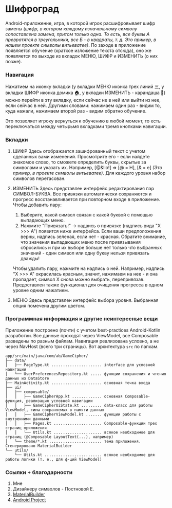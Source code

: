 # Шифроград

Android-приложение, игра, в которой игрок расшифровывает шифр замены *(шифр, в котором каждому изначальному символу сопоставлена замена, притом только одна. То есть, все буквы А превратятся в треугольники, все Б - в квадраты, т. д. Это пример, в нашем проекте символы витьеватее)*. По заходе в приложение появляется обучение (краткое изложение текста отсюда), оно же появляется по выходе из вкладок МЕНЮ, ШИФР и ИЗМЕНИТЬ (о них позже).

### Навигация

Нажатием на иконку вкладки (у вкладки МЕНЮ иконка трех линий 三, у вкладки ШИФР иконка домика 🏠, у вкладки ИЗМЕНИТЬ - карандаша 📝) можно перейти в эту вкладку, если сейчас не в ней или выйти из нее, если сейчас в ней. Другими словами: нажимаем один раз - видим то, куда нажали, нажимаем второй раз - видим обратно обучение.

Это позволяет игроку вернуться к обучению в любой момент, то есть переключаться между четырьмя вкладками тремя кнопками навигации.

### Вкладки

1. ШИФР
   Здесь отображается зашифрованный текст с учетом сделанных вами изменений. Просмотрите его - если найдете знакомое слово, то сможете определить буквы, скрытые за символами и указать их. Например, \[@&llo!\] => \[@ = H\], \[& = e\] *(Это пример, в проекте символы витьеватее)*. Для каждого уровня набор символов перетасован.
2. ИЗМЕНИТЬ
   Здесь представлен интерфейс редактирования пар СИМВОЛ-БУКВА. Все привязки автоматически сохраняются и прогресс восстанавливается при повторном входе в приложение. Чтобы добавить пару:

   1. Выберите, какой символ связан с какой буквой с помощью выпадающих меню.
   2. Нажмите "Привязать!" -> надаись о привязке (надпись вида "X >>> A") появится ниже интерфейса. Если ваши предположения верны, надпись зеленая, если нет - красная. Обратите внимание, что значения выпадающих меню после привязывания сбросились и при их выборе больше нет только что выбранных значений - один символ или одну букву нельзя привязать дважды!

   Чтобы удалить пару, нажмите на надпись о ней. Например, надпись "X >>> A" окрасилась красным, значит, нажимаем на нее - и она пропадает, символ X снова можно выбрать, перепривязав. Предоставлен также функционал для очищения прогресса в одном уровне одним нажатием.
3. МЕНЮ
   Здесь представлен интерфейс выбора уровня. Выбранная опция помечена другим цветом.

### Программная информация и другие неинтересные вещи

Приложение построено (почти) с учетом best-practices Android-Kotlin разработки. Все данные проходят через ViewModel, все Composable разведены по разным файлам. Навигация реализована условно, а не через NavHost (всего три страницы). Вот архитектура `src` по папкам.

```
app/src/main/java/com/ab/GameCipher/
├── data/
│   ├── PageType.kt ...................... interface для условной навигации
│   └── UserPreferencesRepository.kt ..... функции сохранения и чтения данных из DataStore
├── MainActivity.kt ...................... основная точка входа
├── ui/
│   ├── composable/
│   │   ├── GameCipherApp.kt ............. основная Composable-функция, реализация условной навигации
│   │   ├── GameCipherUiState.kt ......... data-класс для работы ViewModel, типы сохраняемых в памяти данных
│   │   ├── GameCipherViewModel.kt ....... функции работы с внутренними данными
│   │   ├── Pages.kt ..................... Composable-функции трех страниц приложения
│   │   └── Utils.kt ..................... всякое необходимое для страниц (@Composable LayoutText(...), например)
│   └── theme/*.kt ....................... тема приложения. Сгенерировано MaterialBuilder
└── utils/
    └── Utils.kt ......................... всякое необходимое для работы логики (т. е., для ф-ций ViewModel)
```

### Ссылки + благодарности

1. Мне
2. Дизайнеру символов - Постновой Е.
3. [MaterialBuilder](https://material-foundation.github.io/material-theme-builder/)
4. [Android Project](https://www.android.com/)
